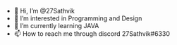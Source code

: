 - 👋 Hi, I’m @27Sathvik
- 👀 I’m interested in Programming and Design
- 🌱 I’m currently learning JAVA
- 📫 How to reach me through discord 27Sathvik#6330

<!---
27Sathvik/27Sathvik is a ✨ special ✨ repository because its `README.md` (this file) appears on your GitHub profile.
You can click the Preview link to take a look at your changes.
--->
